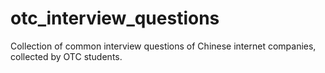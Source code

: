 # otc_interview_questions
Collection of common interview questions of Chinese internet companies, collected by OTC students.
